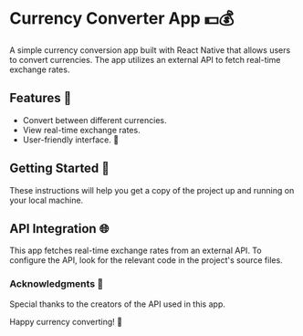 # Currency Converter App 💵💰

A simple currency conversion app built with React Native that allows users to convert currencies. The app utilizes an external API to fetch real-time exchange rates. 

## Features 🌟

- Convert between different currencies.
- View real-time exchange rates.
- User-friendly interface. 📱

## Getting Started 🚀

These instructions will help you get a copy of the project up and running on your local machine.

## API Integration 🌐
This app fetches real-time exchange rates from an external API. To configure the API, look for the relevant code in the project's source files.

### Acknowledgments 🙏
Special thanks to the creators of the API used in this app.

Happy currency converting! 🎉

